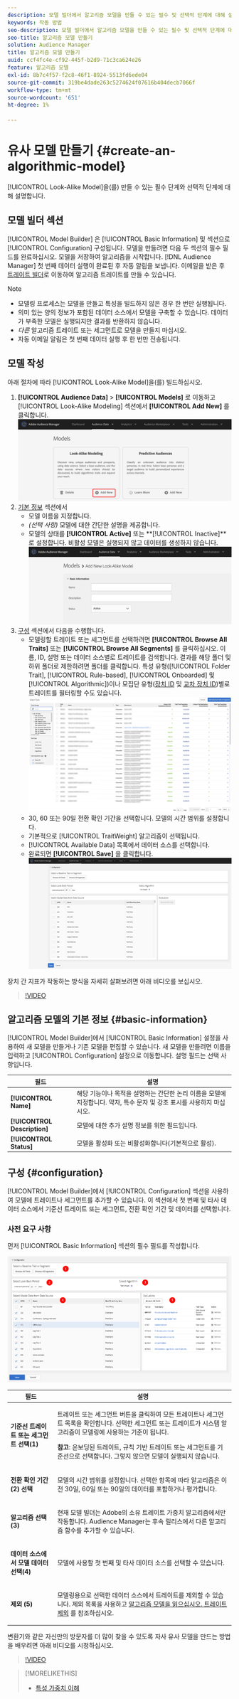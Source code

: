 ```yaml
---
description: 모델 빌더에서 알고리즘 모델을 만들 수 있는 필수 및 선택적 단계에 대해 설명합니다.
keywords: 작동 방법
seo-description: 모델 빌더에서 알고리즘 모델을 만들 수 있는 필수 및 선택적 단계에 대해 설명합니다.
seo-title: 알고리즘 모델 만들기
solution: Audience Manager
title: 알고리즘 모델 만들기
uuid: ccf4fc4e-cf92-445f-b2d9-71c3ca624e26
feature: 알고리즘 모델
exl-id: 8b7c4f57-f2c8-46f1-8924-5513fd6ede04
source-git-commit: 319be4dade263c5274624f07616b404decb7066f
workflow-type: tm+mt
source-wordcount: '651'
ht-degree: 1%

---
```


# 유사 모델 만들기 {#create-an-algorithmic-model}

[!UICONTROL Look-Alike Model]을(를) 만들 수 있는 필수 단계와 선택적 단계에 대해 설명합니다.

## 모델 빌더 섹션

[!UICONTROL Model Builder] 은  [!UICONTROL Basic Information] 및 섹션으로  [!UICONTROL Configuration] 구성됩니다. 모델을 만들려면 다음 두 섹션의 필수 필드를 완료하십시오. 모델을 저장하여 알고리즘을 시작합니다. [!DNL Audience Manager] 첫 번째 데이터 실행이 완료된 후 자동 알림을 보냅니다. 이메일을 받은 후 [트레이트 빌더](../../features/traits/about-trait-builder.md)로 이동하여 알고리즘 트레이트를 만들 수 있습니다.

>[!NOTE]
>
>* 모델링 프로세스는 모델을 만들고 특성을 빌드하지 않은 경우 한 번만 실행됩니다.
>* 의미 있는 양의 정보가 포함된 데이터 소스에서 모델을 구축할 수 있습니다. 데이터가 부족한 모델은 실행되지만 결과를 반환하지 않습니다.
>* *다른* 알고리즘 트레이트 또는 세그먼트로 모델을 만들지 마십시오.
>* 자동 이메일 알림은 첫 번째 데이터 실행 후 한 번만 전송됩니다.


## 모델 작성

아래 절차에 따라 [!UICONTROL Look-Alike Model]을(를) 빌드하십시오.

1. **[!UICONTROL Audience Data]** > **[!UICONTROL Models]** 로 이동하고 [!UICONTROL Look-Alike Modeling] 섹션에서 **[!UICONTROL Add New]** 를 클릭합니다.
   ![유사 추가](assets/look-alike-add.png)
1. [기본 정보](../../features/algorithmic-models/create-model.md#basic-information) 섹션에서
   * 모델 이름을 지정합니다.
   * *(선택 사항)* 모델에 대한 간단한 설명을 제공합니다.
   * 모델의 상태를 **[!UICONTROL Active]** 또는 **[!UICONTROL Inactive]**로 설정합니다. 비활성 모델은 실행되지 않고 데이터를 생성하지 않습니다.
      ![유사 기본](assets/look-alike-basic.png)
1. [구성](../../features/algorithmic-models/create-model.md#configuration) 섹션에서 다음을 수행합니다.
   * 모델링할 트레이트 또는 세그먼트를 선택하려면 **[!UICONTROL Browse All Traits]** 또는 **[!UICONTROL Browse All Segments]** 를 클릭하십시오. 이름, ID, 설명 또는 데이터 소스별로 트레이트를 검색합니다. 결과를 해당 폴더 및 하위 폴더로 제한하려면 폴더를 클릭합니다. 특성 유형([!UICONTROL Folder Trait], [!UICONTROL Rule-based], [!UICONTROL Onboarded] 및 [!UICONTROL Algorithmic])이나 모집단 유형([장치 ID](../../reference/ids-in-aam.md) 및 [교차 장치 ID](../../reference/ids-in-aam.md))별로 트레이트를 필터링할 수도 있습니다.
      ![찾아보기 트레이트](assets/browse-traits.png)
   * 30, 60 또는 90일 전환 확인 기간을 선택합니다. 모델의 시간 범위를 설정합니다.
   * 기본적으로 [!UICONTROL TraitWeight] 알고리즘이 선택됩니다.
   * [!UICONTROL Available Data] 목록에서 데이터 소스를 선택합니다.
   * 완료되면 **[!UICONTROL Save]** 을 클릭합니다.
      ![유사 구성](assets/look-alike-configuration.png)

장치 간 지표가 작동하는 방식을 자세히 살펴보려면 아래 비디오를 보십시오.

>[!VIDEO](https://experienceleague.adobe.com/docs/audience-manager-learn/tutorials/build-and-manage-audiences/profile-merge/understanding-cross-device-metrics-in-audience-manager.html)

## 알고리즘 모델의 기본 정보 {#basic-information}

<!-- r_model_basic.xml -->

[!UICONTROL Model Builder]에서 [!UICONTROL Basic Information] 설정을 사용하여 새 모델을 만들거나 기존 모델을 편집할 수 있습니다. 새 모델을 만들려면 이름을 입력하고 [!UICONTROL Configuration] 설정으로 이동합니다. 설명 필드는 선택 사항입니다.

| 필드 | 설명 |
|---|---|
| **[!UICONTROL Name]** | 해당 기능이나 목적을 설명하는 간단한 논리 이름을 모델에 지정합니다. 약자, 특수 문자 및 강조 표시를 사용하지 마십시오. |
| **[!UICONTROL Description]** | 모델에 대한 추가 설명 정보를 위한 필드입니다. |
| **[!UICONTROL Status]** | 모델을 활성화 또는 비활성화합니다(기본적으로 활성). |

## 구성 {#configuration}

[!UICONTROL Model Builder]에서 [!UICONTROL Configuration] 섹션을 사용하여 모델에 트레이트나 세그먼트를 추가할 수 있습니다. 이 섹션에서 첫 번째 및 타사 데이터 소스에서 기준선 트레이트 또는 세그먼트, 전환 확인 기간 및 데이터를 선택합니다.

<!-- r_model_configuration.xml -->

### 사전 요구 사항

먼저 [!UICONTROL Basic Information] 섹션의 필수 필드를 작성합니다.

![](assets/lam_exclude_traits_numbered.png)

<table id="table_7A6BE5E5498D4776A30323B743954150"> 
 <thead> 
  <tr> 
   <th colname="col1" class="entry"> 필드 </th> 
   <th colname="col2" class="entry"> 설명 </th> 
  </tr> 
 </thead>
 <tbody> 
  <tr> 
   <td colname="col1"> <p><b>기준선 트레이트 또는 세그먼트 선택(1)</b> </p> </td> 
   <td colname="col2"> <p>트레이트 또는 세그먼트 버튼을 클릭하여 모든 트레이트나 세그먼트 목록을 확인합니다. 선택한 세그먼트 또는 트레이트가 시스템 알고리즘이 모델링에 사용하는 기준이 됩니다. </p> <p> <p><b>참고</b>: 온보딩된 트레이트, 규칙 기반 트레이트 또는 세그먼트를 기준선으로 선택합니다. 그렇지 않으면 모델이 실행되지 않습니다. </p> </p> </td> 
  </tr> 
  <tr> 
   <td colname="col1"> <p><b>전환 확인 기간(2) 선택</b> </p> </td> 
   <td colname="col2"> <p>모델의 시간 범위를 설정합니다. 선택한 항목에 따라 알고리즘은 이전 30일, 60일 또는 90일의 데이터를 포함하거나 평가합니다. </p> </td> 
  </tr> 
  <tr> 
   <td colname="col1"> <p><b>알고리즘 선택(3)</b> </p> </td> 
   <td colname="col2"> <p>현재 모델 빌더는 Adobe의 소유 <span class="keyword"> 트레이트 가중치</span> 알고리즘에서만 작동합니다. <span class="keyword"> Audience </span> Manager는 후속 릴리스에서 다른 알고리즘 함수를 추가할 수 있습니다. </p> </td>
  </tr>
  <tr> 
   <td colname="col1"> <p><b>데이터 소스에서 모델 데이터 선택(4)</b> </p> </td> 
   <td colname="col2"> <p>모델에 사용할 첫 번째 및 타사 데이터 소스를 선택할 수 있습니다. </p> </td>
  </tr> 
  <tr> 
   <td colname="col1"> <p><b>제외 (5)</b> </p> </td> 
   <td colname="col2"> <p>모델링용으로 선택한 데이터 소스에서 트레이트를 제외할 수 있습니다. <span class="wintitle"> 제외</span> 목록을 사용하고 <a href="../../features/algorithmic-models/trait-exclusion-algo-models.md"> 알고리즘 모델을 읽으십시오. 트레이트 제외</a> 를 참조하십시오. </p> </td>
  </tr> 
 </tbody>
</table>

변환기와 같은 자신만의 방문자를 더 많이 찾을 수 있도록 자사 유사 모델을 만드는 방법을 배우려면 아래 비디오를 시청하십시오.

>[!VIDEO](https://video.tv.adobe.com/v/23504/)

>[!MORELIKETHIS]
>
>* [특성 가중치 이해](../../features/algorithmic-models/understanding-models.md#understanding-traitweight)


